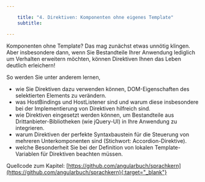 ```yaml
---

    title: "4. Direktiven: Komponenten ohne eigenes Template"
    subtitle: 

---
```


Komponenten ohne Template? Das mag zunächst etwas unnötig klingen. Aber insbesondere dann, wenn Sie Bestandteile Ihrer Anwendung lediglich um Verhalten erweitern möchten, können Direktiven Ihnen das Leben deutlich erleichern! 

So werden Sie unter anderem lernen,
- wie Sie Direktiven dazu verwenden können, DOM-Eigenschaften des selektierten Elements zu verändern.
- was HostBindings und HostListener sind und warum diese insbesondere bei der Implementierung von Direktiven hilfreich sind.
- wie Direktiven eingesetzt werden können, um Bestandteile aus Drittanbieter-Bibliotheken (wie jQuery-UI) in Ihre Anwendung zu integrieren.
- warum Direktiven der perfekte Syntaxbaustein für die Steuerung von mehreren Unterkomponenten sind (Stichwort: Accordion-Direktive).
- welche Besonderheit Sie bei der Definition von lokalen Template-Variablen für Direktiven beachten müssen.

Quellcode zum Kapitel: [https://github.com/angularbuch/sprachkern](https://github.com/angularbuch/sprachkern){:target="_blank"}